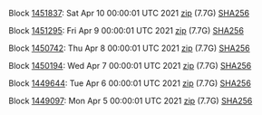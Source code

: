 Block [1451837](https://insight.dash.org/insight/block/000000000000001322298bb1882f9aad22ec410f76d3e0b834f301efc5e26f8e): Sat Apr 10 00:00:01 UTC 2021 [zip](https://dash-bootstrap.ams3.digitaloceanspaces.com/mainnet/2021-04-10/bootstrap.dat.zip) (7.7G) [SHA256](https://dash-bootstrap.ams3.digitaloceanspaces.com/mainnet/2021-04-10/sha256.txt)

Block [1451295](https://insight.dash.org/insight/block/0000000000000002ab4584862c24c4b5cf3bc18fecc7f373e256f6d0add85b48): Fri Apr  9 00:00:01 UTC 2021 [zip](https://dash-bootstrap.ams3.digitaloceanspaces.com/mainnet/2021-04-09/bootstrap.dat.zip) (7.7G) [SHA256](https://dash-bootstrap.ams3.digitaloceanspaces.com/mainnet/2021-04-09/sha256.txt)

Block [1450742](https://insight.dash.org/insight/block/0000000000000010e5ac99edc5c650ae3f9d567217b1297068aea1f0e39b6a72): Thu Apr  8 00:00:01 UTC 2021 [zip](https://dash-bootstrap.ams3.digitaloceanspaces.com/mainnet/2021-04-08/bootstrap.dat.zip) (7.7G) [SHA256](https://dash-bootstrap.ams3.digitaloceanspaces.com/mainnet/2021-04-08/sha256.txt)

Block [1450194](https://insight.dash.org/insight/block/0000000000000002ac066bc1b5948b94a010e7409bef67072bfa2807a0d06895): Wed Apr  7 00:00:01 UTC 2021 [zip](https://dash-bootstrap.ams3.digitaloceanspaces.com/mainnet/2021-04-07/bootstrap.dat.zip) (7.7G) [SHA256](https://dash-bootstrap.ams3.digitaloceanspaces.com/mainnet/2021-04-07/sha256.txt)

Block [1449644](https://insight.dash.org/insight/block/000000000000000856e4051735a49e37591e3a12cd81251d67ed2e8dea1cdaa8): Tue Apr  6 00:00:01 UTC 2021 [zip](https://dash-bootstrap.ams3.digitaloceanspaces.com/mainnet/2021-04-06/bootstrap.dat.zip) (7.7G) [SHA256](https://dash-bootstrap.ams3.digitaloceanspaces.com/mainnet/2021-04-06/sha256.txt)

Block [1449097](https://insight.dash.org/insight/block/0000000000000008acf84ef15a4f29c21e7931f8ad19a16c878355759035efdf): Mon Apr  5 00:00:01 UTC 2021 [zip](https://dash-bootstrap.ams3.digitaloceanspaces.com/mainnet/2021-04-05/bootstrap.dat.zip) (7.7G) [SHA256](https://dash-bootstrap.ams3.digitaloceanspaces.com/mainnet/2021-04-05/sha256.txt)
